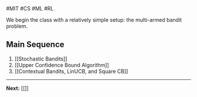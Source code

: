 #MIT #CS #ML #RL 

We begin the class with a relatively simple setup: the multi-armed bandit problem. 
## Main Sequence

1. [[Stochastic Bandits]]
2. [[Upper Confidence Bound Algorithm]]
3. [[Contextual Bandits, LinUCB, and Square CB]]

---

**Next:** [[]]